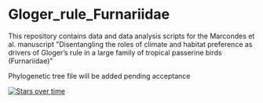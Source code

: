 # Gloger_rule_Furnariidae

This repository contains data and data analysis scripts for the Marcondes et al. manuscript "Disentangling the roles of climate and habitat preference as drivers of Gloger’s rule in a large family of tropical passerine birds (Furnariidae)"

Phylogenetic tree file will be added pending acceptance

[![Stars over time](https://starchart.cc/jonnations/Gloger_rule_Furnariidae.svg)](https://starchart.cc/Gloger_rule_Furnariidae)

